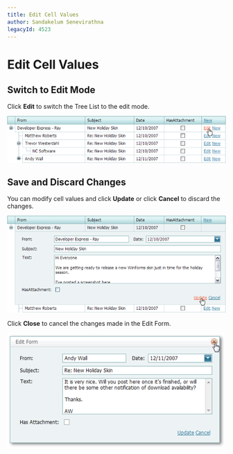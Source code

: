 ```yaml
---
title: Edit Cell Values
author: Sandakelum Senevirathna
legacyId: 4523
---
```

# Edit Cell Values
## Switch to Edit Mode
Click **Edit** to switch the Tree List to the edit mode.

![ASPxTreeList_EditMode](../../../images/img7369.png)

## Save and Discard Changes
You can modify cell values and click **Update** or click **Cancel**  to discard the changes.

![ASPxTreeList_Update](../../../images/img7370.png)


Click **Close** to cancel the changes made in the Edit Form.

![ASPxTreeList_PopupEdit_close.png](../../../images/img16449.png)
